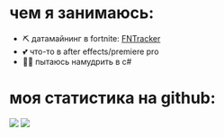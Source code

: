 # чем я занимаюсь:
- ⛏️ датамайнинг в fortnite: [FNTracker](https://github.com/spongerxd/FNTracker)
- 💕 что-то в after effects/premiere pro
- 🤷‍♂️ пытаюсь намудрить в c#

# моя статистика на github:
<p align="left">
	<tr>
		<td align="left" style="padding=0;width=50%;">
			<img src="https://github-readme-stats.vercel.app/api/?username=spongerxd&title_color=a5e8ff&text_color=c098ff&show_icons=true&bg_color=00000000&hide_border=true&icon_color=f6e0b5&hide_title=true&count_private=true&include_all_commits=true&enable_animations=true" />
		</td>
	</tr>
	<tr>
		<td align="right" style="padding=0;width=50%;">
			<img src="https://github-readme-stats.vercel.app/api/wakatime?username=sponger&title_color=c098ff&text_color=ffffff&show_icons=true&bg_color=00000000&hide_border=true&icon_color=f6e0b5" />
		</td>
	</tr>
</p>
